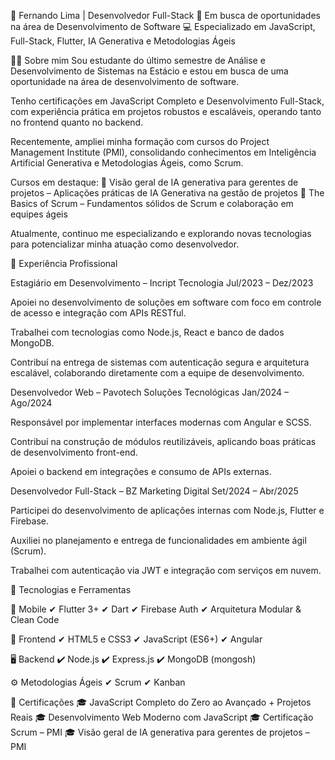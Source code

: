 🚀 Fernando Lima | Desenvolvedor Full-Stack
🎯 Em busca de oportunidades na área de Desenvolvimento de Software
💻 Especializado em JavaScript, Full-Stack, Flutter, IA Generativa e Metodologias Ágeis

👨‍💻 Sobre mim
Sou estudante do último semestre de Análise e Desenvolvimento de Sistemas na Estácio e estou em busca de uma oportunidade na área de desenvolvimento de software.

Tenho certificações em JavaScript Completo e Desenvolvimento Full-Stack, com experiência prática em projetos robustos e escaláveis, operando tanto no frontend quanto no backend.

Recentemente, ampliei minha formação com cursos do Project Management Institute (PMI), consolidando conhecimentos em Inteligência Artificial Generativa e Metodologias Ágeis, como Scrum.

Cursos em destaque:
📌 Visão geral de IA generativa para gerentes de projetos – Aplicações práticas de IA Generativa na gestão de projetos
📌 The Basics of Scrum – Fundamentos sólidos de Scrum e colaboração em equipes ágeis

Atualmente, continuo me especializando e explorando novas tecnologias para potencializar minha atuação como desenvolvedor.

💼 Experiência Profissional

Estagiário em Desenvolvimento – Incript Tecnologia
Jul/2023 – Dez/2023

Apoiei no desenvolvimento de soluções em software com foco em controle de acesso e integração com APIs RESTful.

Trabalhei com tecnologias como Node.js, React e banco de dados MongoDB.

Contribuí na entrega de sistemas com autenticação segura e arquitetura escalável, colaborando diretamente com a equipe de desenvolvimento.

Desenvolvedor Web – Pavotech Soluções Tecnológicas
Jan/2024 – Ago/2024

Responsável por implementar interfaces modernas com Angular e SCSS.

Contribuí na construção de módulos reutilizáveis, aplicando boas práticas de desenvolvimento front-end.

Apoiei o backend em integrações e consumo de APIs externas.

Desenvolvedor Full-Stack – BZ Marketing Digital
Set/2024 – Abr/2025

Participei do desenvolvimento de aplicações internas com Node.js, Flutter e Firebase.

Auxiliei no planejamento e entrega de funcionalidades em ambiente ágil (Scrum).

Trabalhei com autenticação via JWT e integração com serviços em nuvem.

🧰 Tecnologias e Ferramentas

📱 Mobile
✔ Flutter 3+
✔ Dart
✔ Firebase Auth
✔ Arquitetura Modular & Clean Code

🚀 Frontend
✔ HTML5 e CSS3
✔ JavaScript (ES6+)
✔ Angular

🖥 Backend
✔ Node.js
✔ Express.js
✔ MongoDB (mongosh)

⚙ Metodologias Ágeis
✔ Scrum
✔ Kanban

📜 Certificações
🎓 JavaScript Completo do Zero ao Avançado + Projetos Reais
🎓 Desenvolvimento Web Moderno com JavaScript
🎓 Certificação Scrum – PMI
🎓 Visão geral de IA generativa para gerentes de projetos – PMI

